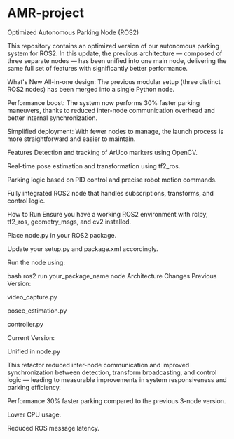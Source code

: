 # AMR-project
Optimized Autonomous Parking Node (ROS2)

This repository contains an optimized version of our autonomous parking system for ROS2. In this update, the previous architecture — composed of three separate nodes — has been unified into one main node, delivering the same full set of features with significantly better performance.

What's New
All-in-one design: The previous modular setup (three distinct ROS2 nodes) has been merged into a single Python node.

Performance boost: The system now performs 30% faster parking maneuvers, thanks to reduced inter-node communication overhead and better internal synchronization.

Simplified deployment: With fewer nodes to manage, the launch process is more straightforward and easier to maintain.

Features
Detection and tracking of ArUco markers using OpenCV.

Real-time pose estimation and transformation using tf2_ros.

Parking logic based on PID control and precise robot motion commands.

Fully integrated ROS2 node that handles subscriptions, transforms, and control logic.

How to Run
Ensure you have a working ROS2 environment with rclpy, tf2_ros, geometry_msgs, and cv2 installed.

Place node.py in your ROS2 package.

Update your setup.py and package.xml accordingly.

Run the node using:

bash
ros2 run your_package_name node
Architecture Changes
Previous Version:

video_capture.py

posee_estimation.py

controller.py

Current Version:

Unified in node.py

This refactor reduced inter-node communication and improved synchronization between detection, transform broadcasting, and control logic — leading to measurable improvements in system responsiveness and parking efficiency.

Performance
30% faster parking compared to the previous 3-node version.

Lower CPU usage.

Reduced ROS message latency.
